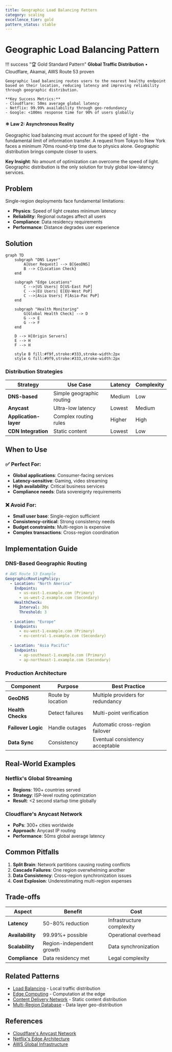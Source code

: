 ```yaml
---
title: Geographic Load Balancing Pattern
category: scaling
excellence_tier: gold
pattern_status: stable
---
```


# Geographic Load Balancing Pattern

!!! success "🏆 Gold Standard Pattern"
    **Global Traffic Distribution** • Cloudflare, Akamai, AWS Route 53 proven
    
    Geographic load balancing routes users to the nearest healthy endpoint based on their location, reducing latency and improving reliability through geographic distribution.
    
    **Key Success Metrics:**
    - Cloudflare: 50ms average global latency
    - Netflix: 99.99% availability through geo-redundancy
    - Google: <100ms response time for 90% of users globally

<div class="axiom-box">
<h4>⚛️ Law 2: Asynchronous Reality</h4>

Geographic load balancing must account for the speed of light - the fundamental limit of information transfer. A request from Tokyo to New York faces a minimum 70ms round-trip time due to physics alone. Geographic distribution brings compute closer to users.

**Key Insight**: No amount of optimization can overcome the speed of light. Geographic distribution is the only solution for truly global low-latency services.
</div>

## Problem

Single-region deployments face fundamental limitations:
- **Physics**: Speed of light creates minimum latency
- **Reliability**: Regional outages affect all users
- **Compliance**: Data residency requirements
- **Performance**: Distance degrades user experience

## Solution

```mermaid
graph TD
    subgraph "DNS Layer"
        A[User Request] --> B[GeoDNS]
        B --> C{Location Check}
    end
    
    subgraph "Edge Locations"
        C -->|US Users| D[US-East PoP]
        C -->|EU Users| E[EU-West PoP]
        C -->|Asia Users| F[Asia-Pac PoP]
    end
    
    subgraph "Health Monitoring"
        G[Global Health Check] --> D
        G --> E
        G --> F
    end
    
    D --> H[Origin Servers]
    E --> H
    F --> H
    
    style B fill:#f9f,stroke:#333,stroke-width:2px
    style G fill:#9f9,stroke:#333,stroke-width:2px
```

### Distribution Strategies

| Strategy | Use Case | Latency | Complexity |
|----------|----------|---------|------------|
| **DNS-based** | Simple geographic routing | Medium | Low |
| **Anycast** | Ultra-low latency | Lowest | Medium |
| **Application-layer** | Complex routing rules | Higher | High |
| **CDN Integration** | Static content | Lowest | Low |

## When to Use

### ✅ Perfect For:
- **Global applications**: Consumer-facing services
- **Latency-sensitive**: Gaming, video streaming
- **High availability**: Critical business services
- **Compliance needs**: Data sovereignty requirements

### ❌ Avoid For:
- **Small user base**: Single-region sufficient
- **Consistency-critical**: Strong consistency needs
- **Budget constraints**: Multi-region is expensive
- **Complex transactions**: Cross-region coordination

## Implementation Guide

### DNS-Based Geographic Routing

```yaml
# AWS Route 53 Example
GeographicRoutingPolicy:
  - Location: "North America"
    Endpoints:
      - us-east-1.example.com (Primary)
      - us-west-2.example.com (Secondary)
    HealthCheck:
      Interval: 30s
      Threshold: 3
      
  - Location: "Europe"
    Endpoints:
      - eu-west-1.example.com (Primary)
      - eu-central-1.example.com (Secondary)
      
  - Location: "Asia Pacific"
    Endpoints:
      - ap-southeast-1.example.com (Primary)
      - ap-northeast-1.example.com (Secondary)
```

### Production Architecture

| Component | Purpose | Best Practice |
|-----------|---------|---------------|
| **GeoDNS** | Route by location | Multiple providers for redundancy |
| **Health Checks** | Detect failures | Multi-point verification |
| **Failover Logic** | Handle outages | Automatic cross-region failover |
| **Data Sync** | Consistency | Eventual consistency acceptable |

## Real-World Examples

### Netflix's Global Streaming
- **Regions**: 190+ countries served
- **Strategy**: ISP-level routing optimization
- **Result**: <2 second startup time globally

### Cloudflare's Anycast Network
- **PoPs**: 300+ cities worldwide
- **Approach**: Anycast IP routing
- **Performance**: 50ms global average latency

## Common Pitfalls

1. **Split Brain**: Network partitions causing routing conflicts
2. **Cascade Failures**: One region overwhelming another
3. **Data Consistency**: Cross-region synchronization issues
4. **Cost Explosion**: Underestimating multi-region expenses

## Trade-offs

| Aspect | Benefit | Cost |
|--------|---------|------|
| **Latency** | 50-80% reduction | Infrastructure complexity |
| **Availability** | 99.99%+ possible | Operational overhead |
| **Scalability** | Region-independent growth | Data synchronization |
| **Compliance** | Data residency met | Legal complexity |

## Related Patterns
- [Load Balancing](./load-balancing.md) - Local traffic distribution
- [Edge Computing](./edge-computing.md) - Computation at the edge
- [Content Delivery Network](./content-delivery-network.md) - Static content distribution
- [Multi-Region Database](../data-management/multi-region-database.md) - Data layer geo-distribution

## References
- [Cloudflare's Anycast Network](https://www.cloudflare.com/learning/cdn/glossary/anycast-network/)
- [Netflix's Edge Architecture](https://netflixtechblog.com/netflix-edge-gateway/)
- [AWS Global Infrastructure](https://aws.amazon.com/about-aws/global-infrastructure/)
